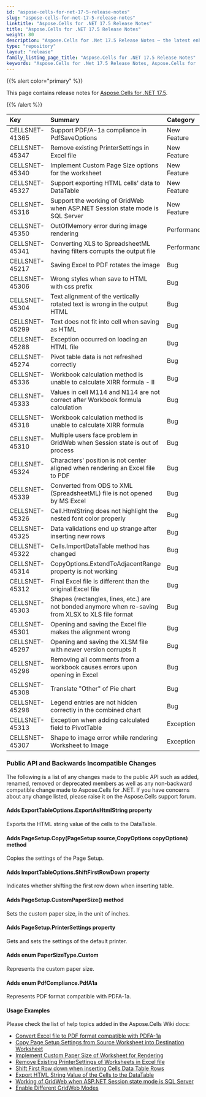 ```yaml
---
id: "aspose-cells-for-net-17-5-release-notes"
slug: "aspose-cells-for-net-17-5-release-notes"
linktitle: "Aspose.Cells for .NET 17.5 Release Notes"
title: "Aspose.Cells for .NET 17.5 Release Notes"
weight: 80
description: "Aspose.Cells for .Net 17.5 Release Notes – the latest enhancements, new features, and fixes."
type: "repository"
layout: "release"
family_listing_page_title: "Aspose.Cells for .NET 17.5 Release Notes"
keywords: "Aspose.Cells for .Net 17.5 Release Notes, Aspose.Cells for .Net 17.5 updates and fixes"
---
```


{{% alert color="primary" %}} 

This page contains release notes for [Aspose.Cells for .NET 17.5](https://releases.aspose.com/cells/net/new-releases/aspose.cells-for-.net-17.5/).

{{% /alert %}} 

|**Key**|**Summary**|**Category**|
| :- | :- | :- |
|CELLSNET-41365|Support PDF/A-1a compliance in PdfSaveOptions|New Feature |
|CELLSNET-45347|Remove existing PrinterSettings in Excel file|New Feature |
|CELLSNET-45340|Implement Custom Page Size options for the worksheet |New Feature |
|CELLSNET-45327|Support exporting HTML cells' data to DataTable|New Feature |
|CELLSNET-45316|Support the working of GridWeb when ASP.NET Session state mode is SQL Server|New Feature |
|CELLSNET-45350|OutOfMemory error during image rendering|Performance|
|CELLSNET-45341|Converting XLS to SpreadsheetML having filters corrupts the output file|Performance|
|CELLSNET-45217|Saving Excel to PDF rotates the image|Bug |
|CELLSNET-45306|Wrong styles when save to HTML with css prefix|Bug |
|CELLSNET-45304|Text alignment of the vertically rotated text is wrong in the output HTML |Bug |
|CELLSNET-45299|Text does not fit into cell when saving as HTML|Bug |
|CELLSNET-45288|Exception occurred on loading an HTML file|Bug |
|CELLSNET-45274|Pivot table data is not refreshed correctly|Bug |
|CELLSNET-45336|Workbook calculation method is unable to calculate XIRR formula - II|Bug |
|CELLSNET-45333|Values in cell M114 and N114 are not correct after Workbook formula calculation|Bug |
|CELLSNET-45318|Workbook calculation method is unable to calculate XIRR formula|Bug |
|CELLSNET-45310|Multiple users face problem in GridWeb when Session state is out of process|Bug |
|CELLSNET-45324|Characters' position is not center aligned when rendering an Excel file to PDF|Bug |
|CELLSNET-45339|Converted from ODS to XML (SpreadsheetML) file is not opened by MS Excel|Bug |
|CELLSNET-45326|Cell.HtmlString does not highlight the nested font color properly|Bug |
|CELLSNET-45325|Data validations end up strange after inserting new rows|Bug |
|CELLSNET-45322|Cells.ImportDataTable method has changed|Bug |
|CELLSNET-45314|CopyOptions.ExtendToAdjacentRange property is not working|Bug |
|CELLSNET-45312|Final Excel file is different than the original Excel file|Bug |
|CELLSNET-45303|Shapes (rectangles, lines, etc.) are not bonded anymore when re-saving from XLSX to XLS file format|Bug |
|CELLSNET-45301|Opening and saving the Excel file makes the alignment wrong|Bug |
|CELLSNET-45297|Opening and saving the XLSM file with newer version corrupts it|Bug |
|CELLSNET-45296|Removing all comments from a workbook causes errors upon opening in Excel|Bug |
|CELLSNET-45308|Translate "Other" of Pie chart|Bug |
|CELLSNET-45298|Legend entries are not hidden correctly in the combined chart|Bug |
|CELLSNET-45313|Exception when adding calculated field to PivotTable|Exception |
|CELLSNET-45307|Shape to image error while rendering Worksheet to Image|Exception |
### **Public API and Backwards Incompatible Changes**
The following is a list of any changes made to the public API such as added, renamed, removed or deprecated members as well as any non-backward compatible change made to Aspose.Cells for .NET. If you have concerns about any change listed, please raise it on the Aspose.Cells support forum.
#### **Adds ExportTableOptions.ExportAsHtmlString property**
Exports the HTML string value of the cells to the DataTable.
#### **Adds PageSetup.Copy(PageSetup source,CopyOptions copyOptions) method**
Copies the settings of the Page Setup.
#### **Adds ImportTableOptions.ShiftFirstRowDown property**
Indicates whether shifting the first row down when inserting table.
#### **Adds PageSetup.CustomPaperSize() method**
Sets the custom paper size, in the unit of inches.
#### **Adds PageSetup.PrinterSettings property**
Gets and sets the settings of the default printer.
#### **Adds enum PaperSizeType.Custom**
Represents the custom paper size.
#### **Adds enum PdfCompliance.PdfA1a**
Represents PDF format compatible with PDFA-1a.


#### **Usage Examples**
Please check the list of help topics added in the Aspose.Cells Wiki docs:

- [Convert Excel file to PDF format compatible with PDFA-1a](https://docs.aspose.com/cells/net/convert-excel-file-to-pdf-format-compatible-with-pdfa-1a/)
- [Copy Page Setup Settings from Source Worksheet into Destination Worksheet](https://docs.aspose.com/cells/net/copy-page-setup-settings-from-source-worksheet-into-destination-worksheet/)
- [Implement Custom Paper Size of Worksheet for Rendering](https://docs.aspose.com/cells/net/implement-custom-paper-size-of-worksheet-for-rendering/)
- [Remove Existing PrinterSettings of Worksheets in Excel file](https://docs.aspose.com/cells/net/remove-existing-printersettings-of-worksheets-in-excel-file/)
- [Shift First Row down when inserting Cells Data Table Rows](https://docs.aspose.com/cells/net/shift-first-row-down-when-inserting-cells-data-table-rows/)
- [Export HTML String Value of the Cells to the DataTable](https://docs.aspose.com/cells/net/export-html-string-value-of-the-cells-to-the-datatable/)
- [Working of GridWeb when ASP.NET Session state mode is SQL Server](https://docs.aspose.com/cells/net/working-of-gridweb-when-asp-net-session-state-mode-is-sql-server/)
- [Enable Different GridWeb Modes](https://docs.aspose.com/cells/net/enable-different-gridweb-modes/)


